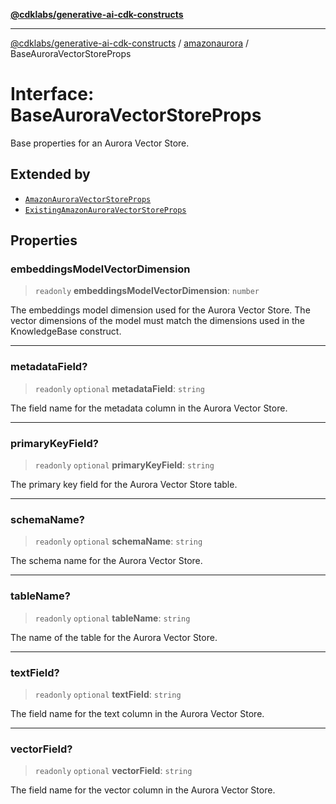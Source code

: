 [**@cdklabs/generative-ai-cdk-constructs**](../../../../README.md)

***

[@cdklabs/generative-ai-cdk-constructs](../../../../README.md) / [amazonaurora](../README.md) / BaseAuroraVectorStoreProps

# Interface: BaseAuroraVectorStoreProps

Base properties for an Aurora Vector Store.

## Extended by

- [`AmazonAuroraVectorStoreProps`](AmazonAuroraVectorStoreProps.md)
- [`ExistingAmazonAuroraVectorStoreProps`](ExistingAmazonAuroraVectorStoreProps.md)

## Properties

### embeddingsModelVectorDimension

> `readonly` **embeddingsModelVectorDimension**: `number`

The embeddings model dimension used for the Aurora Vector Store.
The vector dimensions of the model must match the dimensions
used in the KnowledgeBase construct.

***

### metadataField?

> `readonly` `optional` **metadataField**: `string`

The field name for the metadata column in the Aurora Vector Store.

***

### primaryKeyField?

> `readonly` `optional` **primaryKeyField**: `string`

The primary key field for the Aurora Vector Store table.

***

### schemaName?

> `readonly` `optional` **schemaName**: `string`

The schema name for the Aurora Vector Store.

***

### tableName?

> `readonly` `optional` **tableName**: `string`

The name of the table for the Aurora Vector Store.

***

### textField?

> `readonly` `optional` **textField**: `string`

The field name for the text column in the Aurora Vector Store.

***

### vectorField?

> `readonly` `optional` **vectorField**: `string`

The field name for the vector column in the Aurora Vector Store.
